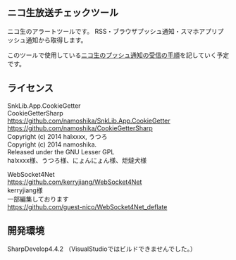 ﻿﻿
## ニコ生放送チェックツール

ニコ生のアラートツールです。
RSS・ブラウザプッシュ通知・スマホアプリプッシュ通知から取得します。


このツールで使用している[ニコ生のプッシュ通知の受信の手順](push.md)を記していく予定です。

## ライセンス
SnkLib.App.CookieGetter  
CookieGetterSharp  
<https://github.com/namoshika/SnkLib.App.CookieGetter>  
<https://github.com/namoshika/CookieGetterSharp>  
Copyright (c) 2014 halxxxx, うつろ  
Copyright (c) 2014 namoshika.    
Released under the GNU Lesser GPL  
halxxxx様、うつろ様、にょんにょん様、炬燵犬様  

WebSocket4Net  
<https://github.com/kerryjiang/WebSocket4Net>  
kerryjiang様  
一部編集しております  
<https://github.com/guest-nico/WebSocket4Net_deflate>  



## 開発環境
SharpDevelop4.4.2
（VisualStudioではビルドできませんでした。）
